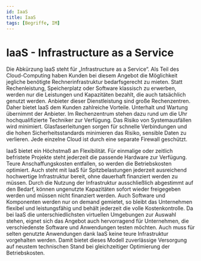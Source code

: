 ```yaml
---
id: IaaS
title: IaaS
tags: [Begriffe, IM]
---
```


# IaaS - Infrastructure as a Service

Die Abkürzung IaaS steht für „Infrastructure as a Service“. Als Teil  des Cloud-Computing haben Kunden bei diesem Angebot die Möglichkeit jegliche benötigte Rechnerinfrastruktur bedarfsgerecht zu mieten. Statt  Rechenleistung, Speicherplatz oder Software klassisch zu erwerben, werden nur die Leistungen und Kapazitäten bezahlt, die auch tatsächlich genutzt werden. Anbieter dieser Dienstleistung sind große Rechenzentren. Daher bietet IaaS dem Kunden zahlreiche Vorteile. Unterhalt und Wartung übernimmt der Anbieter. Im Rechenzentrum stehen dazu rund um die Uhr  hochqualifizierte Techniker zur Verfügung. Das Risiko von  Systemausfällen wird minimiert. Glasfaserleitungen sorgen für schnelle  Verbindungen und die hohen Sicherheitsstandards minimieren das Risiko, sensible Daten zu verlieren. Jede einzelne Cloud ist durch eine separate Firewall geschützt.

IaaS bietet ein Höchstmaß an Flexibilität. Für einmalige oder zeitlich befristete Projekte steht jederzeit die  passende Hardware zur Verfügung. Teure Anschaffungskosten entfallen, so  werden die Betriebskosten optimiert. Auch steht mit IaaS für  Spitzbelastungen jederzeit ausreichend hochwertige Infrastruktur bereit, ohne dauerhaft finanziert werden zu müssen. Durch die Nutzung der  Infrastruktur ausschließlich abgestimmt auf den Bedarf, können  ungenutzte Kapazitäten sofort wieder freigegeben werden und müssen nicht finanziert werden. Auch Software und Komponenten werden nur on demand  gemietet, so bleibt das Unternehmen flexibel und leistungsfähig und  behält jederzeit die volle Kostenkontrolle. Da bei IaaS die  unterschiedlichsten virtuellen Umgebungen zur Auswahl stehen, eignet  sich das Angebot auch hervorragend für Unternehmen, die verschiedenste  Software und Anwendungen testen möchten. Auch muss für selten genutzte  Anwendungen dank IaaS keine teure Infrastruktur vorgehalten werden.  Damit bietet dieses Modell zuverlässige Versorgung auf neustem technischen Stand bei gleichzeitiger Optimierung der Betriebskosten.
